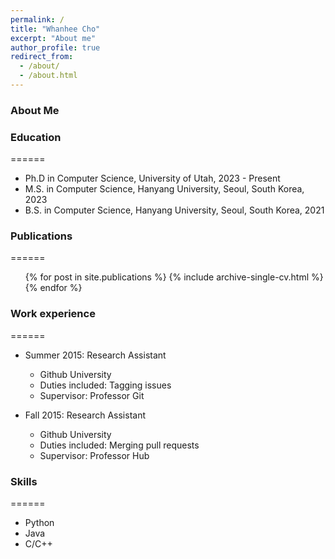 ```yaml
---
permalink: /
title: "Whanhee Cho"
excerpt: "About me"
author_profile: true
redirect_from: 
  - /about/
  - /about.html
---
```

### About Me

### Education
======
* Ph.D in Computer Science, University of Utah, 2023 - Present
* M.S. in Computer Science, Hanyang University, Seoul, South Korea, 2023
* B.S. in Computer Science, Hanyang University, Seoul, South Korea, 2021

### Publications
======
  <ul>{% for post in site.publications %}
    {% include archive-single-cv.html %}
  {% endfor %}</ul>
  
### Work experience
======
* Summer 2015: Research Assistant
  * Github University
  * Duties included: Tagging issues
  * Supervisor: Professor Git

* Fall 2015: Research Assistant
  * Github University
  * Duties included: Merging pull requests
  * Supervisor: Professor Hub
  
### Skills
======
* Python
* Java
* C/C++
